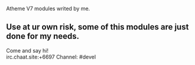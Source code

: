 Atheme V7 modules writed by me.
## Use at ur own risk, some of this modules are just done for my needs.
Come and say hi!<br>
irc.chaat.site:+6697 Channel: #devel

